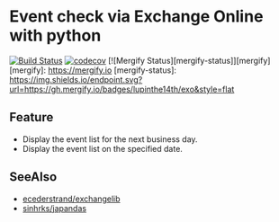 # Event check via Exchange Online with python

[![Build Status](https://travis-ci.org/lupinthe14th/exo.svg?branch=master)](https://travis-ci.org/lupinthe14th/exo)
[![codecov](https://codecov.io/gh/lupinthe14th/exo/branch/master/graph/badge.svg)](https://codecov.io/gh/lupinthe14th/exo)
[![Mergify Status][mergify-status]][mergify]
[mergify]: https://mergify.io
[mergify-status]: https://img.shields.io/endpoint.svg?url=https://gh.mergify.io/badges/lupinthe14th/exo&style=flat

## Feature
- Display the event list for the next business day.
- Display the event list on the specified date.

## SeeAlso
- [ecederstrand/exchangelib](https://github.com/ecederstrand/exchangelib)
- [sinhrks/japandas](https://github.com/sinhrks/japandas)
